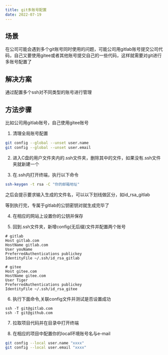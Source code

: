 ```yaml
---
title: git多账号配置
date: 2022-07-19
---
```


## 场景
在公司可能会遇到多个git账号同时使用的问题，可能公司用gitlab账号提交公司代码，自己又要使用gitee或者其他账号提交自己的一些代码，这样就需要对git进行多账号配置了

## 解决方案
通过配置多个ssh对不同类型的账号进行管理

## 方法步骤
比如公司用gitlab账号，自己使用gitee账号
1. 清理全局账号配置

```bash
git config --global --unset user.name 
git config --global --unset user.email
```
2. 进入C盘的用户文件夹内的.ssh文件夹，删除其中的文件，如果没有.ssh文件夹就新建一个

3. 在.ssh内打开终端，执行以下命令

```bash
ssh-keygen -t rsa -C "你的邮箱地址"
```
之后会提示要求输入生成的文件名，可以以下划线做区分，如id_rsa_gitlab

等到执行完，专属于gitlab的公钥密钥对就生成完毕了

4. 在相应的网站上设置你的公钥并保存

5. 回到.ssh文件夹，新增config(无后缀)文件并配置两个账号

```
# gitlab
Host gitlab.com
HostName gitlab.com
User youName
PreferredAuthentications publickey
IdentityFile ~/.ssh/id_rsa_gitlab

# gitee
Host gitee.com
HostName gitee.com
User Tiger
PreferredAuthentications publickey
IdentityFile ~/.ssh/id_rsa_gitee
```

6. 执行下面命令,关联config文件并测试是否设置成功
```ssh
ssh -T git@gitlab.com
ssh -T git@github.com
```


7. 拉取项目代码并在目录中打开终端

8. 在相应的项目中配置你的local环境账号名与e-mail

```bash
git config --local user.name "xxxx"
git config --local user.email "xxxx"
```